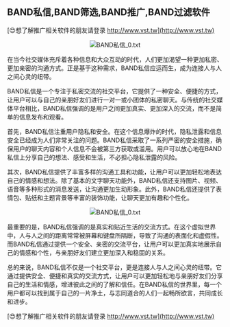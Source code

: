 ## **BAND私信,BAND筛选,BAND推广,BAND过滤软件**

[😍想了解推广相关软件的朋友请登录 http://www.vst.tw](http://www.vst.tw)

 <center><img src="https://vst.tw/MP4/tuiguang/png/1.png" alt="BAND私信_0.txt"></center>

在当今社交媒体充斥着各种信息和大众互动的时代，人们更加渴望一种更加私密、更加亲密的沟通方式。正是基于这种需求，BAND私信应运而生，成为连接人与人之间心灵的纽带。

BAND私信是一个专注于私密交流的社交平台，它提供了一种安全、便捷的方式，让用户可以与自己的亲朋好友们进行一对一或小团体的私密聊天。与传统的社交媒体平台相比，BAND私信强调的是用户之间更加真实、更加深入的交流，而不是简单的信息发布和观看。

首先，BAND私信注重用户隐私和安全。在这个信息爆炸的时代，隐私泄露和信息安全已经成为人们非常关注的问题。BAND私信采取了一系列严密的安全措施，确保用户的聊天内容和个人信息不会被第三方获取或滥用。用户可以放心地在BAND私信上分享自己的想法、感受和生活，不必担心隐私泄露的风险。

其次，BAND私信提供了丰富多样的沟通工具和功能，让用户可以更加轻松地表达自己的情感和想法。除了基本的文字聊天功能外，BAND私信还支持图片、视频、语音等多种形式的消息发送，让沟通更加生动形象。此外，BAND私信还提供了表情包、贴纸和主题背景等丰富的装饰功能，让聊天更加有趣和个性化。

 <center><img src="https://vst.tw/MP4/tuiguang/png/5.png" alt="BAND私信_0.txt"></center>

最重要的是，BAND私信强调的是真实和贴近生活的交流方式。在这个虚拟世界中，人与人之间的距离常常被屏幕和键盘所隔断，导致了沟通的表面化和虚假性。而BAND私信通过提供一个安全、亲密的交流平台，让用户可以更加真实地展示自己的情感和个性，与亲朋好友们建立更加深入和稳固的关系。

总的来说，BAND私信不仅是一个社交平台，更是连接人与人之间心灵的纽带。它通过提供安全、便捷和真实的交流方式，让用户可以更加轻松地与亲朋好友们分享自己的生活和情感，增进彼此之间的了解和信任。在BAND私信的世界里，每一个用户都可以找到属于自己的一片净土，与志同道合的人们一起畅所欲言，共同成长和进步。

[😍想了解推广相关软件的朋友请登录 http://www.vst.tw](http://www.vst.tw)



